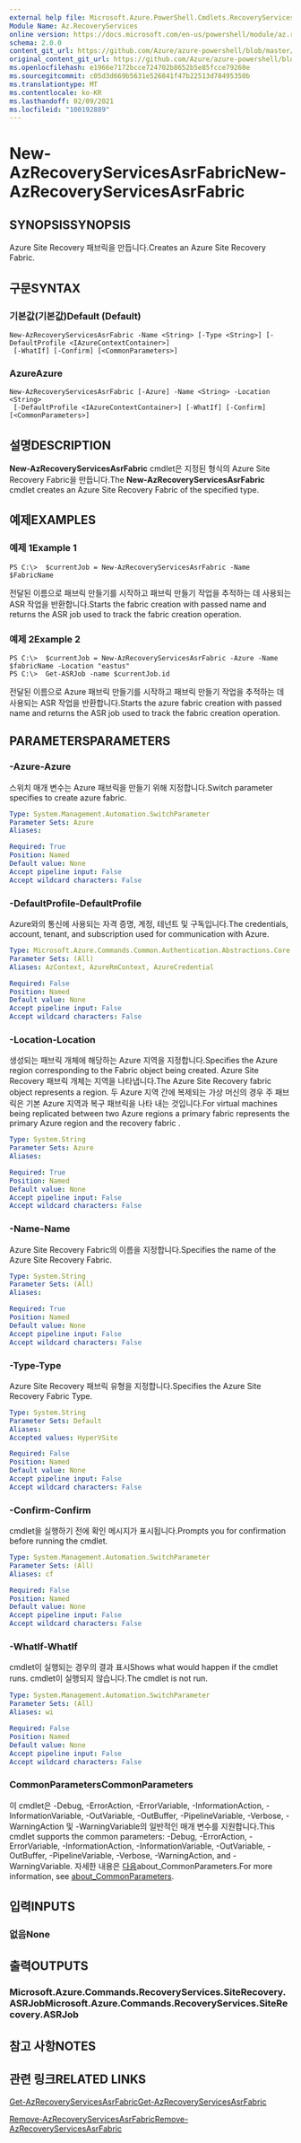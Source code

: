 ```yaml
---
external help file: Microsoft.Azure.PowerShell.Cmdlets.RecoveryServices.SiteRecovery.dll-Help.xml
Module Name: Az.RecoveryServices
online version: https://docs.microsoft.com/en-us/powershell/module/az.recoveryservices/new-azrecoveryservicesasrfabric
schema: 2.0.0
content_git_url: https://github.com/Azure/azure-powershell/blob/master/src/RecoveryServices/RecoveryServices/help/New-AzRecoveryServicesAsrFabric.md
original_content_git_url: https://github.com/Azure/azure-powershell/blob/master/src/RecoveryServices/RecoveryServices/help/New-AzRecoveryServicesAsrFabric.md
ms.openlocfilehash: e1966e7172bcce724702b8652b5e85fcce79260e
ms.sourcegitcommit: c05d3d669b5631e526841f47b22513d78495350b
ms.translationtype: MT
ms.contentlocale: ko-KR
ms.lasthandoff: 02/09/2021
ms.locfileid: "100192889"
---
```

# <span data-ttu-id="2df5b-101">New-AzRecoveryServicesAsrFabric</span><span class="sxs-lookup"><span data-stu-id="2df5b-101">New-AzRecoveryServicesAsrFabric</span></span>

## <span data-ttu-id="2df5b-102">SYNOPSIS</span><span class="sxs-lookup"><span data-stu-id="2df5b-102">SYNOPSIS</span></span>
<span data-ttu-id="2df5b-103">Azure Site Recovery 패브릭을 만듭니다.</span><span class="sxs-lookup"><span data-stu-id="2df5b-103">Creates an Azure Site Recovery Fabric.</span></span>

## <span data-ttu-id="2df5b-104">구문</span><span class="sxs-lookup"><span data-stu-id="2df5b-104">SYNTAX</span></span>

### <span data-ttu-id="2df5b-105">기본값(기본값)</span><span class="sxs-lookup"><span data-stu-id="2df5b-105">Default (Default)</span></span>
```
New-AzRecoveryServicesAsrFabric -Name <String> [-Type <String>] [-DefaultProfile <IAzureContextContainer>]
 [-WhatIf] [-Confirm] [<CommonParameters>]
```

### <span data-ttu-id="2df5b-106">Azure</span><span class="sxs-lookup"><span data-stu-id="2df5b-106">Azure</span></span>
```
New-AzRecoveryServicesAsrFabric [-Azure] -Name <String> -Location <String>
 [-DefaultProfile <IAzureContextContainer>] [-WhatIf] [-Confirm] [<CommonParameters>]
```

## <span data-ttu-id="2df5b-107">설명</span><span class="sxs-lookup"><span data-stu-id="2df5b-107">DESCRIPTION</span></span>
<span data-ttu-id="2df5b-108">**New-AzRecoveryServicesAsrFabric** cmdlet은 지정된 형식의 Azure Site Recovery Fabric을 만듭니다.</span><span class="sxs-lookup"><span data-stu-id="2df5b-108">The **New-AzRecoveryServicesAsrFabric** cmdlet creates an Azure Site Recovery Fabric of the specified type.</span></span>

## <span data-ttu-id="2df5b-109">예제</span><span class="sxs-lookup"><span data-stu-id="2df5b-109">EXAMPLES</span></span>

### <span data-ttu-id="2df5b-110">예제 1</span><span class="sxs-lookup"><span data-stu-id="2df5b-110">Example 1</span></span>
```
PS C:\>  $currentJob = New-AzRecoveryServicesAsrFabric -Name $FabricName
```

<span data-ttu-id="2df5b-111">전달된 이름으로 패브릭 만들기를 시작하고 패브릭 만들기 작업을 추적하는 데 사용되는 ASR 작업을 반환합니다.</span><span class="sxs-lookup"><span data-stu-id="2df5b-111">Starts the fabric creation with passed name and returns the ASR job used to track the fabric creation operation.</span></span>

### <span data-ttu-id="2df5b-112">예제 2</span><span class="sxs-lookup"><span data-stu-id="2df5b-112">Example 2</span></span>
```
PS C:\>  $currentJob = New-AzRecoveryServicesAsrFabric -Azure -Name $fabricName -Location "eastus"
PS C:\>  Get-ASRJob -name $currentJob.id
```

<span data-ttu-id="2df5b-113">전달된 이름으로 Azure 패브릭 만들기를 시작하고 패브릭 만들기 작업을 추적하는 데 사용되는 ASR 작업을 반환합니다.</span><span class="sxs-lookup"><span data-stu-id="2df5b-113">Starts the azure fabric creation with passed name and returns the ASR job used to track the fabric creation operation.</span></span>

## <span data-ttu-id="2df5b-114">PARAMETERS</span><span class="sxs-lookup"><span data-stu-id="2df5b-114">PARAMETERS</span></span>

### <span data-ttu-id="2df5b-115">-Azure</span><span class="sxs-lookup"><span data-stu-id="2df5b-115">-Azure</span></span>
<span data-ttu-id="2df5b-116">스위치 매개 변수는 Azure 패브릭을 만들기 위해 지정합니다.</span><span class="sxs-lookup"><span data-stu-id="2df5b-116">Switch parameter specifies to create azure fabric.</span></span>

```yaml
Type: System.Management.Automation.SwitchParameter
Parameter Sets: Azure
Aliases:

Required: True
Position: Named
Default value: None
Accept pipeline input: False
Accept wildcard characters: False
```

### <span data-ttu-id="2df5b-117">-DefaultProfile</span><span class="sxs-lookup"><span data-stu-id="2df5b-117">-DefaultProfile</span></span>
<span data-ttu-id="2df5b-118">Azure와의 통신에 사용되는 자격 증명, 계정, 테넌트 및 구독입니다.</span><span class="sxs-lookup"><span data-stu-id="2df5b-118">The credentials, account, tenant, and subscription used for communication with Azure.</span></span>


```yaml
Type: Microsoft.Azure.Commands.Common.Authentication.Abstractions.Core.IAzureContextContainer
Parameter Sets: (All)
Aliases: AzContext, AzureRmContext, AzureCredential

Required: False
Position: Named
Default value: None
Accept pipeline input: False
Accept wildcard characters: False
```

### <span data-ttu-id="2df5b-119">-Location</span><span class="sxs-lookup"><span data-stu-id="2df5b-119">-Location</span></span>
<span data-ttu-id="2df5b-120">생성되는 패브릭 개체에 해당하는 Azure 지역을 지정합니다.</span><span class="sxs-lookup"><span data-stu-id="2df5b-120">Specifies the Azure region corresponding to the Fabric object being created.</span></span> <span data-ttu-id="2df5b-121">Azure Site Recovery 패브릭 개체는 지역을 나타냅니다.</span><span class="sxs-lookup"><span data-stu-id="2df5b-121">The Azure Site Recovery fabric object represents a region.</span></span> <span data-ttu-id="2df5b-122">두 Azure 지역 간에 복제되는 가상 머신의 경우 주 패브릭은 기본 Azure 지역과 복구 패브릭을 나타 내는 것입니다.</span><span class="sxs-lookup"><span data-stu-id="2df5b-122">For virtual machines being replicated between two Azure regions  a primary fabric represents the primary Azure region and the recovery fabric .</span></span>

```yaml
Type: System.String
Parameter Sets: Azure
Aliases:

Required: True
Position: Named
Default value: None
Accept pipeline input: False
Accept wildcard characters: False
```

### <span data-ttu-id="2df5b-123">-Name</span><span class="sxs-lookup"><span data-stu-id="2df5b-123">-Name</span></span>
<span data-ttu-id="2df5b-124">Azure Site Recovery Fabric의 이름을 지정합니다.</span><span class="sxs-lookup"><span data-stu-id="2df5b-124">Specifies the name of the Azure Site Recovery Fabric.</span></span>

```yaml
Type: System.String
Parameter Sets: (All)
Aliases:

Required: True
Position: Named
Default value: None
Accept pipeline input: False
Accept wildcard characters: False
```

### <span data-ttu-id="2df5b-125">-Type</span><span class="sxs-lookup"><span data-stu-id="2df5b-125">-Type</span></span>
<span data-ttu-id="2df5b-126">Azure Site Recovery 패브릭 유형을 지정합니다.</span><span class="sxs-lookup"><span data-stu-id="2df5b-126">Specifies the Azure Site Recovery Fabric Type.</span></span>

```yaml
Type: System.String
Parameter Sets: Default
Aliases:
Accepted values: HyperVSite

Required: False
Position: Named
Default value: None
Accept pipeline input: False
Accept wildcard characters: False
```

### <span data-ttu-id="2df5b-127">-Confirm</span><span class="sxs-lookup"><span data-stu-id="2df5b-127">-Confirm</span></span>
<span data-ttu-id="2df5b-128">cmdlet을 실행하기 전에 확인 메시지가 표시됩니다.</span><span class="sxs-lookup"><span data-stu-id="2df5b-128">Prompts you for confirmation before running the cmdlet.</span></span>

```yaml
Type: System.Management.Automation.SwitchParameter
Parameter Sets: (All)
Aliases: cf

Required: False
Position: Named
Default value: None
Accept pipeline input: False
Accept wildcard characters: False
```

### <span data-ttu-id="2df5b-129">-WhatIf</span><span class="sxs-lookup"><span data-stu-id="2df5b-129">-WhatIf</span></span>
<span data-ttu-id="2df5b-130">cmdlet이 실행되는 경우의 결과 표시</span><span class="sxs-lookup"><span data-stu-id="2df5b-130">Shows what would happen if the cmdlet runs.</span></span> <span data-ttu-id="2df5b-131">cmdlet이 실행되지 않습니다.</span><span class="sxs-lookup"><span data-stu-id="2df5b-131">The cmdlet is not run.</span></span>

```yaml
Type: System.Management.Automation.SwitchParameter
Parameter Sets: (All)
Aliases: wi

Required: False
Position: Named
Default value: None
Accept pipeline input: False
Accept wildcard characters: False
```

### <span data-ttu-id="2df5b-132">CommonParameters</span><span class="sxs-lookup"><span data-stu-id="2df5b-132">CommonParameters</span></span>
<span data-ttu-id="2df5b-133">이 cmdlet은 -Debug, -ErrorAction, -ErrorVariable, -InformationAction, -InformationVariable, -OutVariable, -OutBuffer, -PipelineVariable, -Verbose, -WarningAction 및 -WarningVariable의 일반적인 매개 변수를 지원합니다.</span><span class="sxs-lookup"><span data-stu-id="2df5b-133">This cmdlet supports the common parameters: -Debug, -ErrorAction, -ErrorVariable, -InformationAction, -InformationVariable, -OutVariable, -OutBuffer, -PipelineVariable, -Verbose, -WarningAction, and -WarningVariable.</span></span> <span data-ttu-id="2df5b-134">자세한 내용은 [다음](http://go.microsoft.com/fwlink/?LinkID=113216)about_CommonParameters.</span><span class="sxs-lookup"><span data-stu-id="2df5b-134">For more information, see [about_CommonParameters](http://go.microsoft.com/fwlink/?LinkID=113216).</span></span>

## <span data-ttu-id="2df5b-135">입력</span><span class="sxs-lookup"><span data-stu-id="2df5b-135">INPUTS</span></span>

### <span data-ttu-id="2df5b-136">없음</span><span class="sxs-lookup"><span data-stu-id="2df5b-136">None</span></span>

## <span data-ttu-id="2df5b-137">출력</span><span class="sxs-lookup"><span data-stu-id="2df5b-137">OUTPUTS</span></span>

### <span data-ttu-id="2df5b-138">Microsoft.Azure.Commands.RecoveryServices.SiteRecovery.ASRJob</span><span class="sxs-lookup"><span data-stu-id="2df5b-138">Microsoft.Azure.Commands.RecoveryServices.SiteRecovery.ASRJob</span></span>

## <span data-ttu-id="2df5b-139">참고 사항</span><span class="sxs-lookup"><span data-stu-id="2df5b-139">NOTES</span></span>

## <span data-ttu-id="2df5b-140">관련 링크</span><span class="sxs-lookup"><span data-stu-id="2df5b-140">RELATED LINKS</span></span>

[<span data-ttu-id="2df5b-141">Get-AzRecoveryServicesAsrFabric</span><span class="sxs-lookup"><span data-stu-id="2df5b-141">Get-AzRecoveryServicesAsrFabric</span></span>](./Get-AzRecoveryServicesAsrFabric.md)

[<span data-ttu-id="2df5b-142">Remove-AzRecoveryServicesAsrFabric</span><span class="sxs-lookup"><span data-stu-id="2df5b-142">Remove-AzRecoveryServicesAsrFabric</span></span>](./Remove-AzRecoveryServicesAsrFabric.md)
